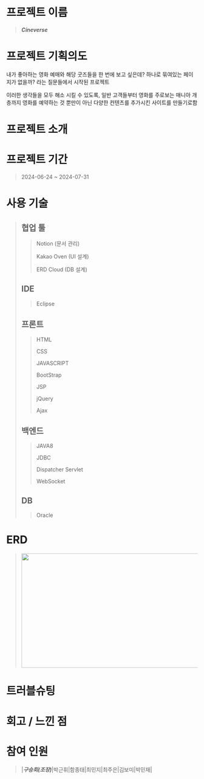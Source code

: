 
# 프로젝트 이름
> ***Cineverse***
> 
# 프로젝트 기획의도

내가 좋아하는 영화 예매와 해당 굿즈들을 한 번에 보고 싶은데?
하나로 묶여있는 페이지가 없을까? 라는 질문들에서 시작된 프로젝트
 
이러한 생각들을 모두 해소 시킬 수 있도록,  일반 고객들부터 영화를 주로보는 매니아 개층까지 영화를 예약하는 것 뿐만이 아닌 다양한 컨텐츠를 추가시킨 사이트를 만들기로함
# 프로젝트 소개


# 프로젝트 기간
> 2024-06-24 ~ 2024-07-31
> 



# 사용 기술
> ## 협업 툴
 >> Notion (문서 관리)
> > 
 >> Kakao Oven (UI 설계)
> > 
 >> ERD Cloud (DB 설계)
> > 
>## IDE
 >> Eclipse
> > 
>## 프론트
 >> HTML
> > 
 >> CSS
> > 
 >> JAVASCRIPT
> >
 >> BootStrap
> >
 >> JSP
> >
 >> jQuery
> >
 >> Ajax
> > 
>## 백엔드
 >> JAVA8
> >
 >> JDBC
> >
 >> Dispatcher Servlet
> >
 >> WebSocket
> > 
>## DB
 >> Oracle
> >

# ERD
>
> <div>
>     <img src="https://github.com/Kimseungyeon98/carcarocean/assets/121033246/80f67b74-fa7d-4635-91a1-2ada82450be8" width="500px" height="300px">
> </div>

# 트러블슈팅


# 회고 / 느낀 점




# 참여 인원
> |***구승회(조장)***|박근휘|함종태|최민지|최주은|김보미|박민재|
